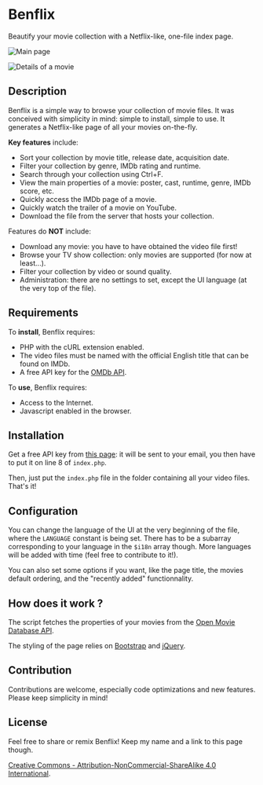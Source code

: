 Benflix
======

Beautify your movie collection with a Netflix-like, one-file index page.

![Main page](https://i.imgur.com/IrJKTRa.jpg)

![Details of a movie](https://i.imgur.com/oEVizwp.png)

Description
-----------

Benflix is a simple way to browse your collection of movie files. It was conceived with simplicity in mind: simple to install, simple to use. It generates a Netflix-like page of all your movies on-the-fly.

**Key features** include:
 - Sort your collection by movie title, release date, acquisition date.
 - Filter your collection by genre, IMDb rating and runtime.
 - Search through your collection using Ctrl+F.
 - View the main properties of a movie: poster, cast, runtime, genre, IMDb score, etc.
 - Quickly access the IMDb page of a movie.
 - Quickly watch the trailer of a movie on YouTube.
 - Download the file from the server that hosts your collection.

Features do **NOT** include:
 - Download any movie: you have to have obtained the video file first!
 - Browse your TV show collection: only movies are supported (for now at least...).
 - Filter your collection by video or sound quality.
 - Administration: there are no settings to set, except the UI language (at the very top of the file).

Requirements
---------------

To **install**, Benflix requires:
* PHP with the cURL extension enabled.
* The video files must be named with the official English title that can be found on IMDb.
* A free API key for the [OMDb API](https://www.omdbapi.com/).

To **use**, Benflix requires:
* Access to the Internet.
* Javascript enabled in the browser.

Installation
------------------

Get a free API key from [this page](https://www.omdbapi.com/apikey.aspx): it will be sent to your email, you then have to put it on line 8 of `index.php`.

Then, just put the `index.php` file in the folder containing all your video files. That's it!

Configuration
------------------

You can change the language of the UI at the very beginning of the file, where the `LANGUAGE` constant is being set. There has to be a subarray corresponding to your language in the `$i18n` array though. More languages will be added with time (feel free to contribute to it!).

You can also set some options if you want, like the page title, the movies default ordering, and the "recently added" functionnality.

How does it work ?
------------------

The script fetches the properties of your movies from the [Open Movie Database API](http://www.omdbapi.com/).

The styling of the page relies on [Bootstrap](http://getbootstrap.com/) and [jQuery](https://jquery.com/).

Contribution
-------

Contributions are welcome, especially code optimizations and new features. Please keep simplicity in mind!

License
-------

Feel free to share or remix Benflix! Keep my name and a link to this page though.

[Creative Commons - Attribution-NonCommercial-ShareAlike 4.0 International](https://creativecommons.org/licenses/by-nc-sa/4.0/).